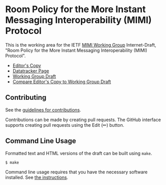 # Room Policy for the More Instant Messaging Interoperability (MIMI) Protocol

This is the working area for the IETF [MIMI Working Group](https://datatracker.ietf.org/group/mimi/documents/) Internet-Draft, "Room Policy for the More Instant Messaging Interoperability (MIMI) Protocol".

* [Editor's Copy](https://ietf-wg-mimi.github.io/mimi-room-policy/#go.draft-ietf-mimi-room-policy.html)
* [Datatracker Page](https://datatracker.ietf.org/doc/draft-ietf-mimi-room-policy)
* [Working Group Draft](https://datatracker.ietf.org/doc/html/draft-ietf-mimi-room-policy)
* [Compare Editor's Copy to Working Group Draft](https://ietf-wg-mimi.github.io/mimi-room-policy/#go.draft-ietf-mimi-room-policy.diff)


## Contributing

See the
[guidelines for contributions](https://github.com/ietf-wg-mimi/mimi-room-policy/blob/main/CONTRIBUTING.md).

Contributions can be made by creating pull requests.
The GitHub interface supports creating pull requests using the Edit (✏) button.


## Command Line Usage

Formatted text and HTML versions of the draft can be built using `make`.

```sh
$ make
```

Command line usage requires that you have the necessary software installed.  See
[the instructions](https://github.com/martinthomson/i-d-template/blob/main/doc/SETUP.md).


